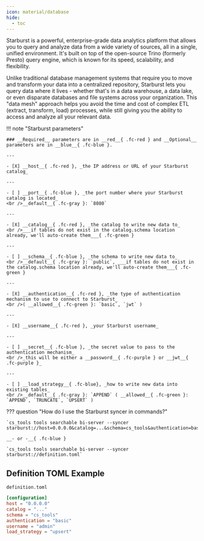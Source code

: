 ```yaml
---
icon: material/database
hide:
  - toc
---
```


Starburst is a powerful, enterprise-grade data analytics platform that allows you to query and analyze data from a wide variety of sources, all in a single, unified environment. It's built on top of the open-source Trino (formerly Presto) query engine, which is known for its speed, scalability, and flexibility.

Unlike traditional database management systems that require you to move and transform your data into a centralized repository, Starburst lets you query data where it lives - whether that's in a data warehouse, a data lake, or even disparate databases and file systems across your organization. This "data mesh" approach helps you avoid the time and cost of complex ETL (extract, transform, load) processes, while still giving you the ability to access and analyze all your relevant data.

!!! note "Starburst parameters"

    ### __Required__ parameters are in __red__{ .fc-red } and __Optional__ parameters are in __blue__{ .fc-blue }.
    
    ---

    - [X] __host__{ .fc-red }, _the IP address or URL of your Starburst catalog_

    ---

    - [ ] __port__{ .fc-blue }, _the port number where your Starburst catalog is located_
    <br />__default__{ .fc-gray }: `8080`

    ---

    - [X] __catalog__{ .fc-red }, _the catalog to write new data to_
    <br />___if tables do not exist in the catalog.schema location already, we'll auto-create them___{ .fc-green }

    ---

    - [ ] __schema__{ .fc-blue }, _the schema to write new data to_
    <br />__default__{ .fc-gray }: `public`, ___if tables do not exist in the catalog.schema location already, we'll auto-create them___{ .fc-green }

    ---

    - [X] __authentication__{ .fc-red }, _the type of authentication mechanism to use to connect to Starburst_
    <br />( __allowed__{ .fc-green }: `basic`, `jwt` )

    ---

    - [X] __username__{ .fc-red }, _your Starburst username_

    ---

    - [ ] __secret__{ .fc-blue }, _the secret value to pass to the authentication mechanism_
    <br />_this will be either a __password__{ .fc-purple } or __jwt__{ .fc-purple }_

    ---

    - [ ] __load_strategy__{ .fc-blue}, _how to write new data into existing tables_
    <br />__default__{ .fc-gray }: `APPEND` ( __allowed__{ .fc-green }: `APPEND`, `TRUNCATE`, `UPSERT` )


??? question "How do I use the Starburst syncer in commands?"

    `cs_tools tools searchable bi-server --syncer starburst://host=0.0.0.0&catalog=...&schema=cs_tools&authentication=basic&username=admin&load_strategy=upsert`

    __- or -__{ .fc-blue }

    `cs_tools tools searchable bi-server --syncer starburst://definition.toml`


## Definition TOML Example

`definition.toml`
```toml
[configuration]
host = "0.0.0.0"
catalog = "..."
schema = "cs_tools"
authentication = "basic"
username = "admin"
load_strategy = "upsert"
```
